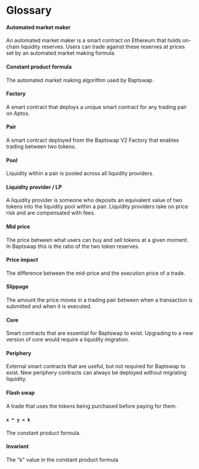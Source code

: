 # Glossary

#### Automated market maker[​](https://docs.uniswap.org/contracts/v2/concepts/protocol-overview/glossary#automated-market-maker) <a href="#automated-market-maker" id="automated-market-maker"></a>

An automated market maker is a smart contract on Ethereum that holds on-chain liquidity reserves. Users can trade against these reserves at prices set by an automated market making formula.

#### Constant product formula[​](https://docs.uniswap.org/contracts/v2/concepts/protocol-overview/glossary#constant-product-formula) <a href="#constant-product-formula" id="constant-product-formula"></a>

The automated market making algorithm used by Baptswap.

#### Factory[​](https://docs.uniswap.org/contracts/v2/concepts/protocol-overview/glossary#factory) <a href="#factory" id="factory"></a>

A smart contract that deploys a unique smart contract for any trading pair on Aptos.

#### Pair[​](https://docs.uniswap.org/contracts/v2/concepts/protocol-overview/glossary#pair) <a href="#pair" id="pair"></a>

A smart contract deployed from the Baptswap V2 Factory that enables trading between two tokens.

#### Pool[​](https://docs.uniswap.org/contracts/v2/concepts/protocol-overview/glossary#pool) <a href="#pool" id="pool"></a>

Liquidity within a pair is pooled across all liquidity providers.

#### Liquidity provider / LP[​](https://docs.uniswap.org/contracts/v2/concepts/protocol-overview/glossary#liquidity-provider--lp) <a href="#liquidity-provider--lp" id="liquidity-provider--lp"></a>

A liquidity provider is someone who deposits an equivalent value of two tokens into the liquidity pool within a pair. Liquidity providers take on price risk and are compensated with fees.

#### Mid price[​](https://docs.uniswap.org/contracts/v2/concepts/protocol-overview/glossary#mid-price) <a href="#mid-price" id="mid-price"></a>

The price between what users can buy and sell tokens at a given moment. In Baptswap this is the ratio of the two token reserves.

#### Price impact[​](https://docs.uniswap.org/contracts/v2/concepts/protocol-overview/glossary#price-impact) <a href="#price-impact" id="price-impact"></a>

The difference between the mid-price and the execution price of a trade.

#### Slippage[​](https://docs.uniswap.org/contracts/v2/concepts/protocol-overview/glossary#slippage) <a href="#slippage" id="slippage"></a>

The amount the price moves in a trading pair between when a transaction is submitted and when it is executed.

#### Core[​](https://docs.uniswap.org/contracts/v2/concepts/protocol-overview/glossary#core) <a href="#core" id="core"></a>

Smart contracts that are essential for Baptswap to exist. Upgrading to a new version of core would require a liquidity migration.

#### Periphery[​](https://docs.uniswap.org/contracts/v2/concepts/protocol-overview/glossary#periphery) <a href="#periphery" id="periphery"></a>

External smart contracts that are useful, but not required for Baptswap to exist. New periphery contracts can always be deployed without migrating liquidity.

#### Flash swap[​](https://docs.uniswap.org/contracts/v2/concepts/protocol-overview/glossary#flash-swap) <a href="#flash-swap" id="flash-swap"></a>

A trade that uses the tokens being purchased before paying for them.

#### `x * y = k`[​](https://docs.uniswap.org/contracts/v2/concepts/protocol-overview/glossary#x--y--k) <a href="#x--y--k" id="x--y--k"></a>

The constant product formula.

#### Invariant[​](https://docs.uniswap.org/contracts/v2/concepts/protocol-overview/glossary#invariant) <a href="#invariant" id="invariant"></a>

The "k" value in the constant product formula
